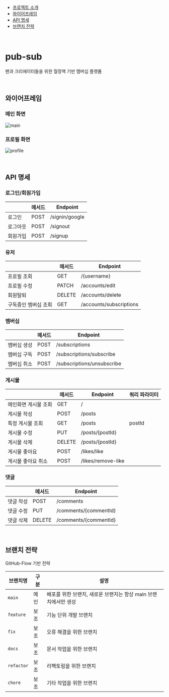 - [프로젝트 소개](#pub-sub)
- [와이어프레임](#와이어프레임)
- [API 명세](#API-명세)
- [브랜치 전략](#브랜치-전략)

<br>

# pub-sub
팬과 크리에이터들을 위한 월정액 기반 멤버십 플랫폼

<br>

## 와이어프레임
### 메인 화면
![main](https://github.com/f-lab-edu/pub-sub/assets/65343417/245f3afe-f979-4946-9938-f505571142dc)

### 프로필 화면
![profile](https://github.com/f-lab-edu/pub-sub/assets/65343417/948b9de5-8552-43c7-8df9-4e5b44cfff08)

<br>

## API 명세
### 로그인/회원가입
|  | 메서드 | Endpoint |
| --- | --- | --- |
| 로그인 | POST | /signin/google |
| 로그아웃 | POST | /signout |
| 회원가입 | POST | /signup |

### 유저
|  | 메서드 | Endpoint |
| --- | --- | --- |
| 프로필 조회 | GET | /{username} |
| 프로필 수정 | PATCH | /accounts/edit |
| 회원탈퇴 | DELETE | /accounts/delete |
| 구독중인 멤버십 조회 | GET | /accounts/subscriptions |

### 멤버십
|  | 메서드 | Endpoint |
| --- | --- | --- |
| 멤버십 생성 | POST | /subscriptions |
| 멤버십 구독 | POST | /subscriptions/subscribe |
| 멤버십 취소 | POST | /subscriptions/unsubscribe |

### 게시물
|  | 메서드 | Endpoint | 쿼리 파라미터 |
| --- | --- | --- | --- |
| 메인화면 게시물 조회 | GET | / |  |
| 게시물 작성 | POST | /posts |  |
| 특정 게시물 조회 | GET | /posts | postId |
| 게시물 수정 | PUT | /posts/{postId} |  |
| 게시물 삭제 | DELETE | /posts/{postId} |  |
| 게시물 좋아요 | POST | /likes/like |  |
| 게시물 좋아요 취소 | POST | /likes/remove-like |  |

### 댓글
|  | 메서드 | Endpoint |
| --- | --- | --- |
| 댓글 작성 | POST | /comments |
| 댓글 수정 | PUT | /comments/{commentId} |
| 댓글 삭제 | DELETE | /comments/{commentId} |

<br>

## 브랜치 전략
GitHub-Flow 기반 전략

| 브랜치명 | 구분 | 설명 |
| --- | --- | --- |
| `main` | 메인 | 배포를 위한 브랜치, 새로운 브랜치는 항상 main 브랜치에서만 생성 |
| `feature` | 보조 | 기능 단위 개발 브랜치 |
| `fix` | 보조 | 오류 해결을 위한 브랜치 |
| `docs` | 보조 | 문서 작업을 위한 브랜치 |
| `refactor` | 보조 | 리팩토링을 위한 브랜치 |
| `chore` | 보조 | 기타 작업을 위한 브랜치 |
